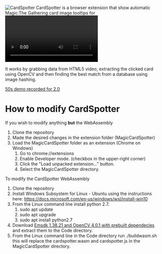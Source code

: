 ![CardSpotter](https://raw.githubusercontent.com/relgin/cardspotter/master/Assets/CardSpotterHeader.png)
CardSpotter is a browser extension that show automatic Magic:The Gathering card image tooltips for <video> streams. Tooltip shows the card image with a scryfall link.

It works by grabbing data from HTML5 video, extracting the clicked card using OpenCV and then finding the best match from a database using image hashing.

[50s demo recorded for 2.0](https://www.youtube.com/watch?v=-vKsLunV8Kg)

How to modify CardSpotter
=======
If you wish to modify anything **but** the WebAssembly
1. Clone the repository
2. Made the desired changes in the extension folder (MagicCardSpotter)
3. Load the MagicCardSpotter folder as an extension (Chrome on Windows)
	1. Go to chrome://extensions
	2. Enable Developer mode. (checkbox in the upper-right corner)
	3. Click the "Load unpacked extension..." button.
	4. Select the MagicCardSpotter directory.

To modify the CardSpotter WebAssembly
1. Clone the repository
2. Install Windows Subsystem for Linux - Ubuntu using the instructions here: https://docs.microsoft.com/en-us/windows/wsl/install-win10
3. From the Linux command line install python 2.7.
	1. sudo apt update
	2. sudo apt upgrade
	3. sudo apt install python2.7
4. Download [Emsdk 1.38.21 and OpenCV 4.0.1 with prebuilt dependecies](https://drive.google.com/open?id=1yX-rDAqLdsOB1eRgUq45K8qBhxwGgWOo) and extract them to the Code directory.
5. From the Linux command line in the Code directory run ./buildwasm.sh this will replace the cardspotter.wasm and cardspotter.js in the MagicCardSpotter directory.


